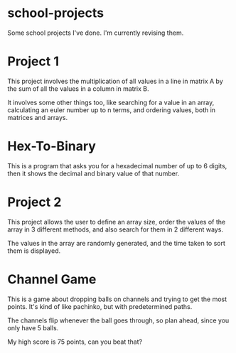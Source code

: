 # school-projects
Some school projects I've done. I'm currently revising them.

# Project 1
This project involves the multiplication of all values in a line in matrix A by the sum of all the values in a column in matrix B.

It involves some other things too, like searching for a value in an array, calculating an euler number up to n terms, and ordering values, both in matrices and arrays.

# Hex-To-Binary
This is a program that asks you for a hexadecimal number of up to 6 digits, then it shows the decimal and binary value of that number.

# Project 2
This project allows the user to define an array size, order the values of the array in 3 different methods, and also search for them in 2 different ways.

The values in the array are randomly generated, and the time taken to sort them is displayed.

# Channel Game
This is a game about dropping balls on channels and trying to get the most points. It's kind of like pachinko, but with predetermined paths.

The channels flip whenever the ball goes through, so plan ahead, since you only have 5 balls.

My high score is 75 points, can you beat that?
